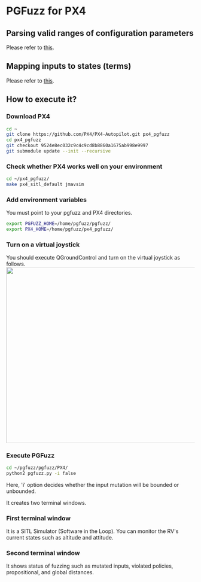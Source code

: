 # PGFuzz for PX4

## Parsing valid ranges of configuration parameters
Please refer to <a href="https://github.com/purseclab/PGFuzz/tree/main/PX4/xml_parse" target="_blank"> this</a>.

## Mapping inputs to states (terms)
Please refer to <a href="https://github.com/purseclab/PGFUZZ/tree/main/ArduPilot/Dynamic%20analysis" target="_blank"> this</a>.

## How to execute it?
### Download PX4
```bash
cd ~
git clone https://github.com/PX4/PX4-Autopilot.git px4_pgfuzz
cd px4_pgfuzz
git checkout 9524e8ec032c9c4c9cd8b8860a1675ab998e9997
git submodule update --init --recursive
```

### Check whether PX4 works well on your environment
```bash
cd ~/px4_pgfuzz/
make px4_sitl_default jmavsim 
```
### Add environment variables
You must point to your pgfuzz and PX4 directories.
```bash
export PGFUZZ_HOME=/home/pgfuzz/pgfuzz/
export PX4_HOME=/home/pgfuzz/px4_pgfuzz/
```

### Turn on a virtual joystick
You should execute QGroundControl and turn on the virtual joystick as follows.
<img src="https://github.com/purseclab/PGFuzz/blob/main/PX4/example/QGC_joystick_setting.png" width="698.5" height="470.5">

### Execute PGFuzz
```bash
cd ~/pgfuzz/pgfuzz/PX4/
python2 pgfuzz.py -i false
```
Here, 'i' option decides whether the input mutation will be bounded or unbounded.

It creates two terminal windows.

### First terminal window
It is a SITL Simulator (Software in the Loop). You can monitor the RV's current states such as altitude and attitude.<br>

### Second terminal window
It shows status of fuzzing such as mutated inputs, violated policies, propositional, and global distances.<br>
